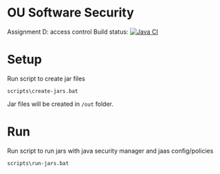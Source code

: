 # OU Software Security 

Assignment D: access control
Build status: [![Java CI](https://github.com/Basvdlouw/print-server/actions/workflows/ci.yml/badge.svg)](https://github.com/Basvdlouw/print-server/actions/workflows/ci.yml)

# Setup 

Run script to create jar files
```console
scripts\create-jars.bat
```
Jar files will be created in ```/out``` folder.

# Run

Run script to run jars with java security manager and jaas config/policies 
```console
scripts\run-jars.bat
```
